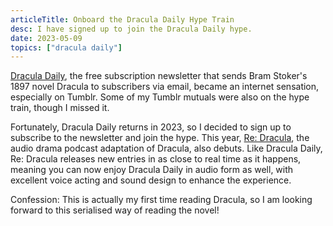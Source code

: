 ```yaml
---
articleTitle: Onboard the Dracula Daily Hype Train
desc: I have signed up to join the Dracula Daily hype.
date: 2023-05-09
topics: ["dracula daily"]
---
```


[Dracula Daily](https://draculadaily.com/), the free subscription newsletter that sends Bram Stoker's 1897 novel Dracula to subscribers via email, became an internet sensation, especially on Tumblr. Some of my Tumblr mutuals were also on the hype train, though I missed it.

Fortunately, Dracula Daily returns in 2023, so I decided to sign up to subscribe to the newsletter and join the hype. This year, [Re: Dracula](https://redracula.live/), the audio drama podcast adaptation of Dracula, also debuts. Like Dracula Daily, Re: Dracula releases new entries in as close to real time as it happens, meaning you can now enjoy Dracula Daily in audio form as well, with excellent voice acting and sound design to enhance the experience.

Confession: This is actually my first time reading Dracula, so I am looking forward to this serialised way of reading the novel!
